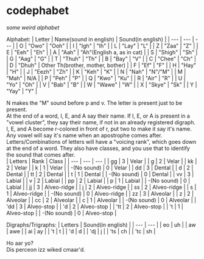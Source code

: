 # codephabet

*some weird alphabet*

Alphabet:
| Letter | Name(sound in english) | Sound(in english) |
| --- | --- | --- |
| O | "Owo" | "Ooh" |
| I | "Igh" | "Ih" |
| L | "Lay" | "L" |
| Z | "Zaa" | "Z" |
| E | "Eeh" | "Eh" |
| A | "Aah" | "Ah"(English a, as in cat) |
| S | "Shigh" | "Sh" |
| G | "Aag" | "G" |
| T | "Thuh" | "Th" |
| B | "Bay" | "V" |
| C | "Chee" | "Ch" |
| D | "Dhuh" | Other Th(brother, mother, bother) |
| F | "Ef" | "F" |
| H | "Hay" | "H" |
| J | "Eezh" | "Zh" |
| K | "Keh" | "K" |
| N | "Nah" | "N"/"M" |
| M | "Mah" | N/A |
| P | "Peh" | "P" |
| Q | "Kwo" | "Ku" |
| R | "Air" | "R" |
| U | "Yo" | "Oh" |
| V | "Bab" | "B" |
| W | "Wawe" | "W" |
| X | "Skye" | "Sk" |
| Y | "Yay" | "Y" |

N makes the "M" sound before p and v. The letter is present just to be present.  
At the end of a word, I, E, and A say their name.
If I, E, or A is present in a "vowel cluster", they say their name, if not in an already registered digraph.  
I, E, and A become r-colored in front of r, put two to make it say it's name.  
Any vowel will say it's name when an apostrophe comes after.  
Letters/Combinations of letters will have a "voicing rank", which goes down at the end of a word. They also have classes, and you use that to identify the sound that comes after.  
| Letters | Rank | Class |
| --- | --- | --- |
| gg | 3 | Velar |
| g | 2 | Velar |
| kk | 2 | Velar |
| k | 1 | Velar |
| -(No sound) | 0 | Velar |
| dd | 3 | Dental |
| d | 2 | Dental |
| tt | 2 | Dental |
| t | 1 | Dental |
| -(No sound) | 0 | Dental |
| vv | 3 | Labial |
| v | 2 | Labial |
| pp | 2 | Labial |
| p | 1 | Labial |
| -(No sound) | 0 | Labial |
| jj | 3 | Alveo-ridge |
| j | 2 | Alveo-ridge |
| ss | 2 | Alveo-ridge |
| s | 1 | Alveo-ridge |
| -(No sound) | 0 | Alveo-ridge |
| zz | 3 | Alveolar |
| z | 2 | Alveolar |
| cc | 2 | Alveolar |
| c | 1 | Alveolar |
| -(No sound) | 0 | Alveolar |
| 'dd | 3 | Alveo-stop |
| 'd | 2 | Alveo-stop |
| 'tt | 2 | Alveo-stop |
| 't | 1 | Alveo-stop |
| -(No sound) | 0 | Alveo-stop |



Digraphs/Trigraphs:
| Letters | Sound(in english) |
| --- | --- |
| eo | uh |
| aw | awe |
| ai | ay |
| 't | t |
| 'd | d |
| 'dj | j |
| 'ts | ch |
| 'tc | sh |

Ho aar yo?  
Dis perceon izz wiked cmaar'd.
